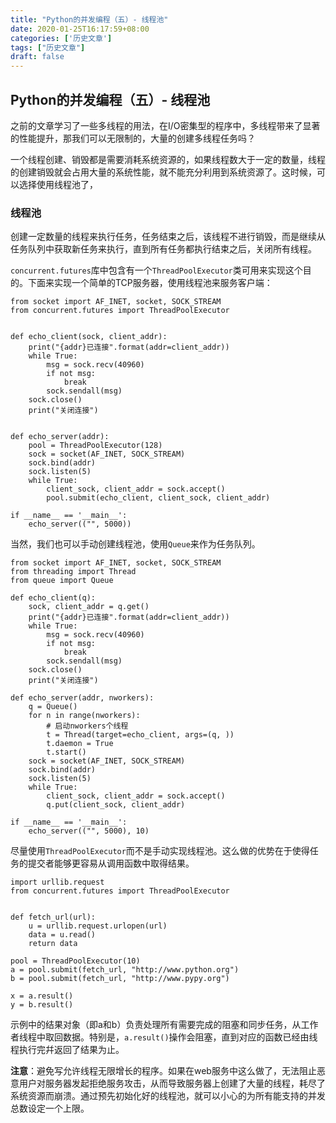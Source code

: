 ```yaml
---
title: "Python的并发编程（五）- 线程池"
date: 2020-01-25T16:17:59+08:00
categories: ['历史文章']
tags: ["历史文章"]
draft: false
---
```


## Python的并发编程（五）- 线程池

之前的文章学习了一些多线程的用法，在I/O密集型的程序中，多线程带来了显著的性能提升，那我们可以无限制的，大量的创建多线程任务吗？

一个线程创建、销毁都是需要消耗系统资源的，如果线程数大于一定的数量，线程的创建销毁就会占用大量的系统性能，就不能充分利用到系统资源了。这时候，可以选择使用线程池了，



### 线程池

创建一定数量的线程来执行任务，任务结束之后，该线程不进行销毁，而是继续从任务队列中获取新任务来执行，直到所有任务都执行结束之后，关闭所有线程。

`concurrent.futures`库中包含有一个`ThreadPoolExecutor`类可用来实现这个目的。下面来实现一个简单的TCP服务器，使用线程池来服务客户端：

```
from socket import AF_INET, socket, SOCK_STREAM
from concurrent.futures import ThreadPoolExecutor


def echo_client(sock, client_addr):
    print("{addr}已连接".format(addr=client_addr))
    while True:
        msg = sock.recv(40960)
        if not msg:
            break
        sock.sendall(msg)
    sock.close()
    print("关闭连接")


def echo_server(addr):
    pool = ThreadPoolExecutor(128)
    sock = socket(AF_INET, SOCK_STREAM)
    sock.bind(addr)
    sock.listen(5)
    while True:
        client_sock, client_addr = sock.accept()
        pool.submit(echo_client, client_sock, client_addr)

if __name__ == '__main__':
    echo_server(("", 5000))
```

当然，我们也可以手动创建线程池，使用`Queue`来作为任务队列。

```
from socket import AF_INET, socket, SOCK_STREAM
from threading import Thread
from queue import Queue

def echo_client(q):
    sock, client_addr = q.get()
    print("{addr}已连接".format(addr=client_addr))
    while True:
        msg = sock.recv(40960)
        if not msg:
            break
        sock.sendall(msg)
    sock.close()
    print("关闭连接")

def echo_server(addr, nworkers):
    q = Queue()
    for n in range(nworkers):
        # 启动nworkers个线程
        t = Thread(target=echo_client, args=(q, ))
        t.daemon = True
        t.start()
    sock = socket(AF_INET, SOCK_STREAM)
    sock.bind(addr)
    sock.listen(5)
    while True:
        client_sock, client_addr = sock.accept()
        q.put(client_sock, client_addr)

if __name__ == '__main__':
    echo_server(("", 5000), 10)
```

尽量使用`ThreadPoolExecutor`而不是手动实现线程池。这么做的优势在于使得任务的提交者能够更容易从调用函数中取得结果。

```
import urllib.request
from concurrent.futures import ThreadPoolExecutor


def fetch_url(url):
    u = urllib.request.urlopen(url)
    data = u.read()
    return data

pool = ThreadPoolExecutor(10)
a = pool.submit(fetch_url, "http://www.python.org")
b = pool.submit(fetch_url, "http://www.pypy.org")

x = a.result()
y = b.result()
```

示例中的结果对象（即a和b）负责处理所有需要完成的阻塞和同步任务，从工作者线程中取回数据。特别是，`a.result()`操作会阻塞，直到对应的函数已经由线程执行完幷返回了结果为止。

**注意**：避免写允许线程无限增长的程序。如果在web服务中这么做了，无法阻止恶意用户对服务器发起拒绝服务攻击，从而导致服务器上创建了大量的线程，耗尽了系统资源而崩溃。通过预先初始化好的线程池，就可以小心的为所有能支持的并发总数设定一个上限。

